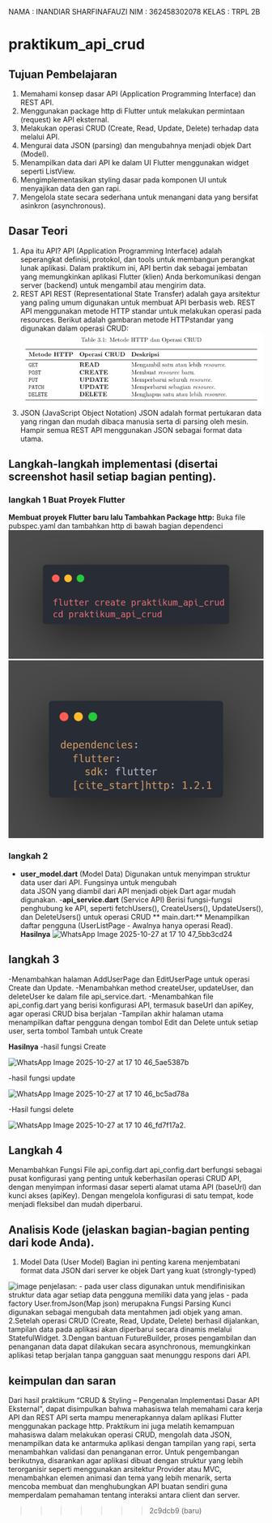 NAMA  : INANDIAR SHARFINAFAUZI
NIM   : 362458302078
KELAS : TRPL 2B 
# praktikum_api_crud
## Tujuan Pembelajaran 
1. Memahami konsep dasar API (Application Programming Interface) dan REST API.
2. Menggunakan package http di Flutter untuk melakukan permintaan (request) ke API eksternal.
3. Melakukan operasi CRUD (Create, Read, Update, Delete) terhadap data melalui API.
4. Mengurai data JSON (parsing) dan mengubahnya menjadi objek Dart (Model). 
5. Menampilkan data dari API ke dalam UI Flutter menggunakan widget seperti ListView.
6. Mengimplementasikan styling dasar pada komponen UI untuk menyajikan data den gan rapi.
7. Mengelola state secara sederhana untuk menangani data yang bersifat asinkron (asynchronous).

 ## Dasar Teori 
1.  Apa itu API?
 API (Application Programming Interface) adalah seperangkat definisi, protokol, dan tools untuk membangun perangkat lunak aplikasi. Dalam praktikum ini, API bertin dak sebagai jembatan yang memungkinkan aplikasi Flutter (klien) Anda berkomunikasi dengan server (backend) untuk mengambil atau mengirim data.
 2.  REST API
 REST (Representational State Transfer) adalah gaya arsitektur yang paling umum digunakan untuk membuat API berbasis web. REST API menggunakan metode HTTP standar untuk melakukan operasi pada resources. Berikut adalah gambaran metode HTTPstandar yang digunakan dalam operasi CRUD:
![alt text](image.png)
3.  JSON (JavaScript Object Notation)
 JSON adalah format pertukaran data yang ringan dan mudah dibaca manusia serta di parsing oleh mesin. Hampir semua REST API menggunakan JSON sebagai format data utama.

 ## Langkah-langkah implementasi (disertai screenshot hasil setiap bagian penting).
 ### langkah 1 Buat Proyek Flutter
 **Membuat proyek Flutter baru lalu Tambahkan Package http:** Buka file pubspec.yaml dan tambahkan http di bawah bagian dependenci
 ![alt text](image-1.png)
 ![alt text](image-2.png)
 ### langkah 2 
 - **user_model.dart** (Model Data)
 Digunakan untuk menyimpan struktur data user dari API. Fungsinya untuk mengubah   
 data JSON yang diambil dari API menjadi objek Dart agar mudah digunakan.
 -**api_service.dart** (Service API)
  Berisi fungsi-fungsi penghubung ke API, seperti fetchUsers(), CreateUsers(), UpdateUsers(), dan DeleteUsers() untuk operasi CRUD
** main.dart:**
Menampilkan daftar pengguna (UserListPage - Awalnya hanya operasi Read).
**Hasilnya**
![WhatsApp Image 2025-10-27 at 17 10 47_5bb3cd24](https://github.com/user-attachments/assets/c420ff4b-a64a-4a4b-8907-1a5e2f754b68)
## langkah 3
-Menambahkan halaman AddUserPage dan EditUserPage untuk operasi Create dan Update.
-Menambahkan method createUser, updateUser, dan deleteUser ke dalam file api_service.dart.
-Menambahkan file api_config.dart yang berisi konfigurasi API, termasuk baseUrl dan apiKey, agar operasi CRUD bisa berjalan
-Tampilan akhir halaman utama menampilkan daftar pengguna dengan tombol Edit dan Delete untuk setiap user, serta tombol Tambah untuk Create

**Hasilnya**
-hasil fungsi Create 

![WhatsApp Image 2025-10-27 at 17 10 46_5ae5387b](https://github.com/user-attachments/assets/48c9c090-f90c-495b-84eb-76bbd0b06826)

-hasil fungsi update

![WhatsApp Image 2025-10-27 at 17 10 46_bc5ad78a](https://github.com/user-attachments/assets/505e5484-81e2-4b7f-bb6a-803a6e5a2169)

-Hasil fungsi delete

![WhatsApp Image 2025-10-27 at 17 10 46_fd7f17a2](https://github.com/user-attachments/assets/4f839fef-222c-4699-9843-77b30cf345cb).

## Langkah 4
Menambahkan Fungsi File api_config.dart
api_config.dart berfungsi sebagai pusat konfigurasi yang penting untuk keberhasilan operasi CRUD API, dengan menyimpan informasi dasar seperti alamat utama API (baseUrl) dan kunci akses (apiKey). Dengan mengelola konfigurasi di satu tempat, kode menjadi fleksibel dan mudah diperbarui.

## Analisis Kode (jelaskan bagian-bagian penting dari kode Anda).
1. Model Data (User Model)
Bagian ini penting karena menjembatani format data JSON dari server ke objek Dart yang kuat (strongly-typed)
<img width="1380" height="1266" alt="image" src="https://github.com/user-attachments/assets/d3515c8d-de05-4925-8f7a-55d74df62f02" />
penjelasan:
- pada user class digunakan untuk mendifinisikan struktur data agar setiap data pengguna memiliki data yang jelas
- pada factory User.fromJson(Map<String, dynamic> json)  merupakna  Fungsi Parsing Kunci digunakan sebagai mengubah data mentahmen jadi objek yang aman.
2.Setelah operasi CRUD (Create, Read, Update, Delete) berhasil dijalankan, tampilan data pada aplikasi akan diperbarui secara dinamis melalui StatefulWidget.
3.Dengan bantuan FutureBuilder, proses pengambilan dan penanganan data dapat dilakukan secara asynchronous, memungkinkan aplikasi tetap berjalan tanpa gangguan saat menunggu respons dari API.

## keimpulan dan saran
Dari hasil praktikum “CRUD & Styling – Pengenalan Implementasi Dasar API Eksternal”, dapat disimpulkan bahwa mahasiswa telah memahami cara kerja API dan REST API serta mampu menerapkannya dalam aplikasi Flutter menggunakan package http. Praktikum ini juga melatih kemampuan mahasiswa dalam melakukan operasi CRUD, mengolah data JSON, menampilkan data ke antarmuka aplikasi dengan tampilan yang rapi, serta menambahkan validasi dan penanganan error. Untuk pengembangan berikutnya, disarankan agar aplikasi dibuat dengan struktur yang lebih terorganisir seperti menggunakan arsitektur Provider atau MVC, menambahkan elemen animasi dan tema yang lebih menarik, serta mencoba membuat dan menghubungkan API buatan sendiri guna memperdalam pemahaman tentang interaksi antara client dan server.











 

 


 
 
>>>>>>> 2c9dcb9 (baru)
